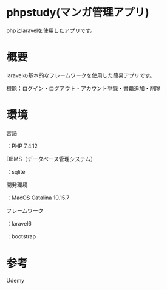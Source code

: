 # phpstudy(マンガ管理アプリ)
phpとlaravelを使用したアプリです。

# 概要
laravelの基本的なフレームワークを使用した簡易アプリです。

機能：ログイン・ログアウト・アカウント登録・書籍追加・削除

# 環境
言語

：PHP 7.4.12

DBMS（データベース管理システム）

：sqlite

開発環境

：MacOS Catalina 10.15.7

フレームワーク

：laravel6

：bootstrap

# 参考

Udemy
